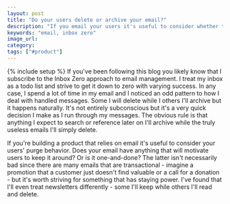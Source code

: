 ```yaml
---
layout: post
title: "Do your users delete or archive your email?"
description: "If you email your users it's useful to consider whether they will archive or delete your email."
keywords: "email, inbox zero"
image_url: 
category: 
tags: ["#product"]
---
```

{% include setup %}
If you've been following this blog you likely know that I subscribe to the Inbox Zero approach to email management. I treat my inbox as a todo list and strive to get it down to zero with varying success. In any case, I spend a lot of time in my email and I noticed an odd pattern to how I deal with handled messages. Some I will delete while I others I'll archive but it happens naturally. It's not entirely subconscious but it's a very quick decision I make as I run through my messages. The obvious rule is that anything I expect to search or reference later on I'll archive while the truly useless emails I'll simply delete.

If you're building a product that relies on email it's useful to consider your users' purge behavior. Does your email have anything that will motivate users to keep it around? Or is it one-and-done? The latter isn't necessarily bad since there are many emails that are transactional - imagine a promotion that a customer just doesn't find valuable or a call for a donation - but it's worth striving for something that has staying power. I've found that I'll even treat newsletters differently - some I'll keep while others I'll read and delete.
